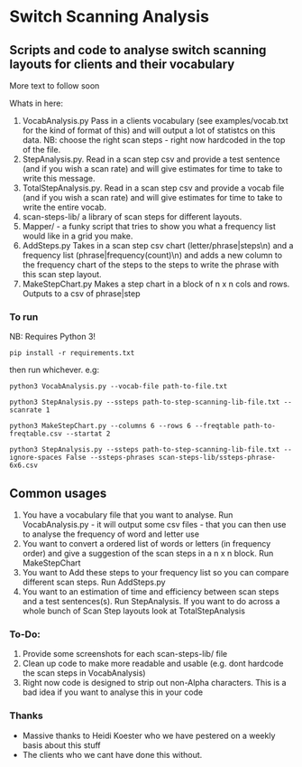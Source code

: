 # Switch Scanning Analysis
## Scripts and code to analyse switch scanning layouts for clients and their vocabulary

More text to follow soon

Whats in here:

1. VocabAnalysis.py Pass in a clients vocabulary (see examples/vocab.txt for the kind of format of this) and will output a lot of statistcs on this data. NB: choose the right scan steps - right now hardcoded in the top of the file. 
2. StepAnalysis.py. Read in a scan step csv and provide a test sentence (and if you wish a scan rate) and will give estimates for time to take to write this message.
3. TotalStepAnalysis.py. Read in a scan step csv and provide a vocab file (and if you wish a scan rate) and will give estimates for time to take to write the entire vocab.
4. scan-steps-lib/ a library of scan steps for different layouts. 
5. Mapper/ - a funky script that tries to show you what a frequency list would like in a grid you make. 
6. AddSteps.py Takes in a scan step csv chart (letter/phrase|steps\n) and a frequency list (phrase|frequency(count)\n) and adds a new column to the frequency chart of the steps to the steps to write the phrase with this scan step layout.
7. MakeStepChart.py Makes a step chart in a block of n x n cols and rows. Outputs to a csv of phrase|step

### To run

NB: Requires Python 3!

`pip install -r requirements.txt`

then run whichever. e.g:

`python3 VocabAnalysis.py --vocab-file path-to-file.txt`

`python3 StepAnalysis.py --ssteps path-to-step-scanning-lib-file.txt --scanrate 1`

`python3 MakeStepChart.py --columns 6 --rows 6 --freqtable path-to-freqtable.csv --startat 2`

`python3 StepAnalysis.py --ssteps path-to-step-scanning-lib-file.txt --ignore-spaces False --ssteps-phrases scan-steps-lib/ssteps-phrase-6x6.csv `


## Common usages

1. You have a vocabulary file that you want to analyse. Run VocabAnalysis.py - it will output some csv files - that you can then use to analyse the frequency of word and letter use
2. You want to convert a ordered list of words or letters (in frequency order) and give a suggestion of the scan steps in a n x n block. Run MakeStepChart 
3. You want to Add these steps to your frequency list so you can compare different scan steps. Run AddSteps.py
4. You want to an estimation of time and efficiency between scan steps and a test sentences(s). Run StepAnalysis. If you want to do across a whole bunch of Scan Step layouts look at TotalStepAnalysis


### To-Do:

1. Provide some screenshots for each scan-steps-lib/ file
2. Clean up code to make more readable and usable (e.g. dont hardcode the scan steps in VocabAnalysis)
3. Right now code is designed to strip out non-Alpha characters. This is a bad idea if you want to analyse this in your code


### Thanks

- Massive thanks to Heidi Koester who we have pestered on a weekly basis about this stuff 
- The clients who we cant have done this without. 


